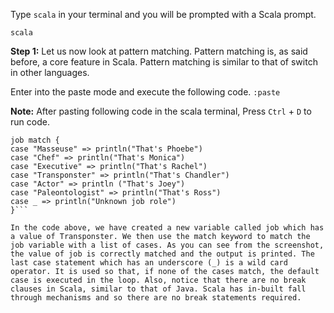 Type `scala` in your terminal and you will be prompted with a Scala prompt.

`scala`

**Step 1:** Let us now look at pattern matching. Pattern matching is, as said before, a core feature in Scala. Pattern matching is similar to that of switch in other languages.

Enter into the paste mode and execute the following code.
`:paste`

**Note:** After pasting following code in the scala terminal, Press  `Ctrl` + `D` to run code.

```val job = "Transponster"
job match {
case "Masseuse" => println("That's Phoebe")
case "Chef" => println("That's Monica")
case "Executive" => println("That's Rachel")
case "Transponster" => println("That's Chandler")
case "Actor" => println ("That's Joey")
case "Paleontologist" => println("That's Ross")
case _ => println("Unknown job role")
}```

In the code above, we have created a new variable called job which has a value of Transponster. We then use the match keyword to match the job variable with a list of cases. As you can see from the screenshot, the value of job is correctly matched and the output is printed. The last case statement which has an underscore (_) is a wild card operator. It is used so that, if none of the cases match, the default case is executed in the loop. Also, notice that there are no break clauses in Scala, similar to that of Java. Scala has in-built fall through mechanisms and so there are no break statements required.

